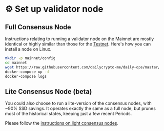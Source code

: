 # ⚙ Set up validator node

## Full Consensus Node

Instructions relating to running a validator node on the Mainnet are mostly identical or highly similar than those for the [Testnet](../node-setup/testnet\_node\_setup/).  Here's how you can install a node on Linux.&#x20;

```bash
mkdir -p mainnet/config
cd mainnet
wget https://raw.githubusercontent.com/dailycrypto-me/daily-ops/master/daily_compose_mainnet/docker-compose.yml
docker-compose up -d
docker-compose logs
```



## Lite Consensus Node (beta)

You could also choose to run a lite-version of the consensus nodes, with \~90% SSD savings. It operates exactly the same as a full node, but prunes most of the historical states, keeping just a few recent Periods.&#x20;

Please follow the [instructions on light consensus nodes](../node-setup/lite-consensus-node-beta.md#1.-lite-consensus-node-on-the-daily-mainnet).&#x20;




